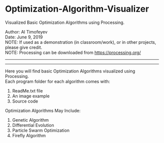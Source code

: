 # Optimization-Algorithm-Visualizer
Visualized Basic Optimization Algorithms using Processing.

Author:	Al Timofeyev  
Date:	June 9, 2019  
NOTE: If used as a demonstration (in classroom/work), or in other projects, please give credit.  
NOTE: Processing can be downloaded from https://processing.org/
****************************************************************************************************
****************************************************************************************************

Here you will find basic Optimization Algorithms visualized using Processing.  
Each program folder for each algorithm comes with:
1.  ReadMe.txt file
2.  An image example
3.  Source code

Optimization Algorithms May Include:
1.  Genetic Algorithm
2.  Differential Evolution
3.  Particle Swarm Optimization
4.  Firefly Algorithm
